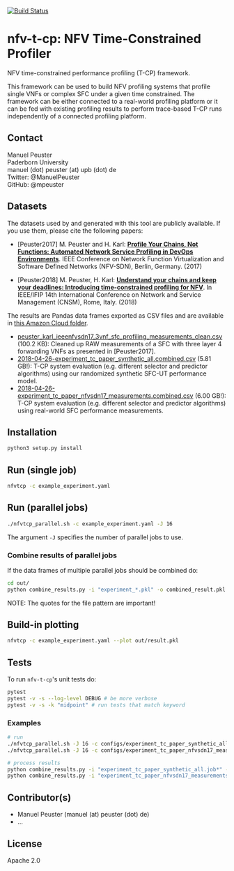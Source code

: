 [![Build Status](https://travis-ci.org/CN-UPB/nfv-t-cp.svg?branch=master)](https://travis-ci.org/CN-UPB/nfv-t-cp)

# nfv-t-cp: NFV Time-Constrained Profiler

NFV time-constrained performance profiling (T-CP) framework.

This framework can be used to build NFV profiling systems that profile single VNFs or complex SFC under a given time constrained. The framework can be either connected to a real-world profiling platform or it can be fed with existing profiling results to perform trace-based T-CP runs independently of a connected profiling platform.

## Contact


Manuel Peuster<br>
Paderborn University<br>
manuel (dot) peuster (at) upb (dot) de<br>
Twitter: @ManuelPeuster<br>
GitHub: @mpeuster<br>

## Datasets

The datasets used by and generated with this tool are publicly available. If you use them, please cite the following papers:

* [Peuster2017] M. Peuster and H. Karl: [**Profile Your Chains, Not Functions: Automated Network Service Profiling in DevOps Environments**](https://ieeexplore.ieee.org/document/8169826/). IEEE Conference on Network Function Virtualization and Software Defined Networks (NFV-SDN), Berlin, Germany. (2017)

* [Peuster2018] M. Peuster, H. Karl: [**Understand your chains and keep your deadlines: Introducing time-constrained profiling for NFV**](https://ris.uni-paderborn.de/record/6016). In IEEE/IFIP 14th International Conference on Network and Service Management (CNSM), Rome, Italy. (2018)

The results are Pandas data frames exported as CSV files and are available in [this Amazon Cloud folder](https://amzn.to/2rI6GXB).

* [peuster_karl_ieeenfvsdn17_3vnf_sfc_profiling_measurements_clean.csv](https://1drv.ms/u/s!AnmoFTwaiiHYhHPTBUcjpK6DsBY8?e=Dwc1aj) (100.2 KB): Cleaned up RAW measurements of a SFC with three layer 4 forwarding VNFs as presented in [Peuster2017].
* [2018-04-26-experiment_tc_paper_synthetic_all.combined.csv](https://1drv.ms/u/s!AnmoFTwaiiHYhH9yuDR17h3_pgLa?e=hOgboe) (5.81 GB!): T-CP system  evaluation (e.g. different selector and predictor algorithms) using our randomized synthetic SFC-UT performance model.
* [2018-04-26-experiment_tc_paper_nfvsdn17_measurements.combined.csv](https://1drv.ms/u/s!AnmoFTwaiiHYhQUka5Mp_fht_UYH?e=rhiguA) (6.00 GB!): T-CP system  evaluation (e.g. different selector and predictor algorithms) using real-world SFC performance measurements.


## Installation

```bash
python3 setup.py install
```

## Run (single job)

```bash
nfvtcp -c example_experiment.yaml
```

## Run (parallel jobs)

```bash
./nfvtcp_parallel.sh -c example_experiment.yaml -J 16
```
The argument `-J` specifies the number of parallel jobs to use.

### Combine results of parallel jobs

If the data frames of multiple parallel jobs should be combined do:

```bash
cd out/
python combine_results.py -i "experiment_*.pkl" -o combined_result.pkl
```
NOTE: The quotes for the file pattern are important!

## Build-in plotting

```bash
nfvtcp -c example_experiment.yaml --plot out/result.pkl
```

## Tests

To run `nfv-t-cp`'s unit tests do:

```bash
pytest
pytest -v -s --log-level DEBUG # be more verbose
pytest -v -s -k "midpoint" # run tests that match keyword
```

### Examples

```bash
# run
./nfvtcp_parallel.sh -J 16 -c configs/experiment_tc_paper_synthetic_all.yaml -r 100
./nfvtcp_parallel.sh -J 16 -c configs/experiment_tc_paper_nfvsdn17_measurements.yaml -r 100

# process results
python combine_results.py -i "experiment_tc_paper_synthetic_all.job*" -o 2018-04-XX-experiment_tc_paper_synthetic_all.compressed.combined.pkl
python combine_results.py -i "experiment_tc_paper_nfvsdn17_measurements.job*" -o 2018-04-XX-experiment_tc_paper_nfvsdn17_measurements.combined.compressed.pkl
```

## Contributor(s)

* Manuel Peuster (manuel (at) peuster (dot) de)
* ...

## License

Apache 2.0
